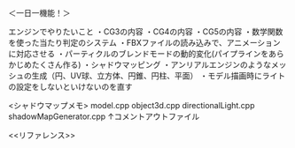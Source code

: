 ＜一日一機能！＞

エンジンでやりたいこと
・CG3の内容
・CG4の内容
・CG5の内容
・数学関数を使った当たり判定のシステム
・FBXファイルの読み込みで、アニメーションに対応させる
・パーティクルのブレンドモードの動的変化(パイプラインをあらかじめたくさん作る)
・シャドウマッピング
・アンリアルエンジンのようなメッシュの生成（円、UV球、立方体、円錐、円柱、平面）
・モデル描画時にライトの設定をしないといけないのを直す

<シャドウマップメモ>
model.cpp
object3d.cpp
directionalLight.cpp
shadowMapGenerator.cpp
↑コメントアウトファイル


<<リファレンス>>
